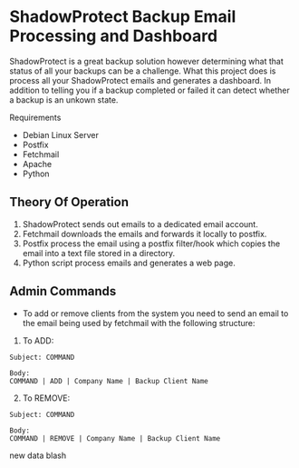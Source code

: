 # ShadowProtect Backup Email Processing and Dashboard

ShadowProtect is a great backup solution however determining what that status of all your backups can be a challenge.
What this project does is process all your ShadowProtect emails and generates a dashboard. 
In addition to telling you if a backup completed or failed it can detect whether a backup is an unkown state. 

Requirements
- Debian Linux Server 
- Postfix 
- Fetchmail
- Apache 
- Python

## Theory Of Operation
1. ShadowProtect sends out emails to a dedicated email account.
2. Fetchmail downloads the emails and forwards it locally to postfix.
3. Postfix process the email using a postfix filter/hook which copies the email into a text file stored in a directory.
4. Python script process emails and generates a web page.

## Admin Commands
- To add or remove clients from the system you need to send an email to the email being used by fetchmail with the following structure:
1. To ADD: 
```
Subject: COMMAND

Body:
COMMAND | ADD | Company Name | Backup Client Name
```

2. To REMOVE: 
```
Subject: COMMAND

Body:
COMMAND | REMOVE | Company Name | Backup Client Name
```


new data blash
